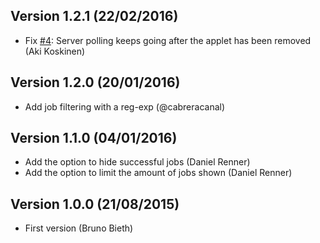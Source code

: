 ## Version 1.2.1 (22/02/2016)

* Fix [#4](https://github.com/backuity/cinnamon-jenkins-applet/issues/4): Server polling keeps going after the applet has been removed (Aki Koskinen)

## Version 1.2.0 (20/01/2016)

* Add job filtering with a reg-exp (@cabreracanal)


## Version 1.1.0 (04/01/2016)

* Add the option to hide successful jobs (Daniel Renner)
* Add the option to limit the amount of jobs shown (Daniel Renner)


## Version 1.0.0 (21/08/2015)

* First version (Bruno Bieth)